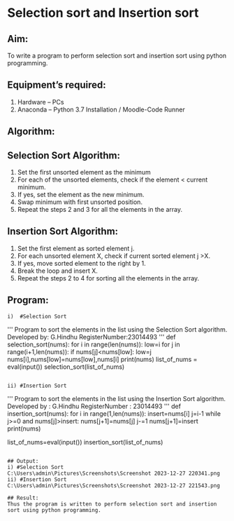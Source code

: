 # Selection sort and Insertion sort
## Aim:
To write a program to perform selection sort and insertion sort using python programming.
## Equipment’s required:
1.	Hardware – PCs
2.	Anaconda – Python 3.7 Installation / Moodle-Code Runner
## Algorithm:
## Selection Sort Algorithm:
1.	Set the first unsorted element as the minimum
2.	For each of the unsorted elements, check if the element < current minimum.
3.	If yes, set the element as the new minimum.
4.	Swap minimum with first unsorted position.
5.	Repeat the steps 2 and 3 for all the elements in the array.
## Insertion Sort Algorithm:
1.	Set the first element as sorted element j.
2.	For each unsorted element X, check if current sorted element j >X.
3.	If yes, move sorted element to the right by 1.
4.	Break the loop and insert X.
5.	Repeat the steps 2 to 4 for sorting all the elements in the array.
## Program:

```
i)	#Selection Sort
```
'''
Program to sort the elements in the list using the Selection Sort algorithm.
Developed by: G.Hindhu
RegisterNumber:23014493
'''
def selection_sort(nums):
    for i in range(len(nums)):
        low=i
        for j in range(i+1,len(nums)):
            if nums[j]<nums[low]:
                low=j
        nums[i],nums[low]=nums[low],nums[i]
    print(nums)
list_of_nums = eval(input())
selection_sort(list_of_nums)

```

ii)	#Insertion Sort
```
'''
Program to sort the elements in the list using the Insertion Sort algorithm.
Developed by : G.Hindhu
RegisterNumber : 23014493
'''
def insertion_sort(nums):
    for i in range(1,len(nums)):
        insert=nums[i]
        j=i-1
        while j>=0 and nums[j]>insert:
            nums[j+1]=nums[j]
            j-=1
            nums[j+1]=insert
    print(nums) 
    
list_of_nums=eval(input())
insertion_sort(list_of_nums)                                                                                                                                                                                
```

## Output:
i) #Selection Sort
C:\Users\admin\Pictures\Screenshots\Screenshot 2023-12-27 220341.png
ii)	#Insertion Sort
C:\Users\admin\Pictures\Screenshots\Screenshot 2023-12-27 221543.png

## Result:
Thus the program is written to perform selection sort and insertion sort using python programming.
